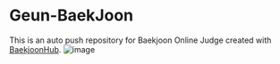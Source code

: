 # Geun-BaekJoon
This is an auto push repository for Baekjoon Online Judge created with [BaekjoonHub](https://github.com/BaekjoonHub/BaekjoonHub).
![image](https://velog.velcdn.com/images/flaxinger/post/608069bd-ced4-4de1-b59c-0abb36fa39ee/thumbnail.png)